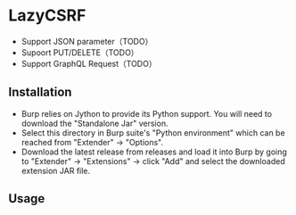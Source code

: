 # LazyCSRF

- Support JSON parameter（TODO）
- Supoort PUT/DELETE（TODO）
- Support GraphQL Request（TODO）

## Installation

- Burp relies on Jython to provide its Python support. You will need to download the "Standalone Jar" version.
- Select this directory in Burp suite's "Python environment" which can be reached from "Extender" -> "Options".
- Download the latest release from releases and load it into Burp by going to "Extender" -> "Extensions" -> click "Add" and select the downloaded extension JAR file.

## Usage
